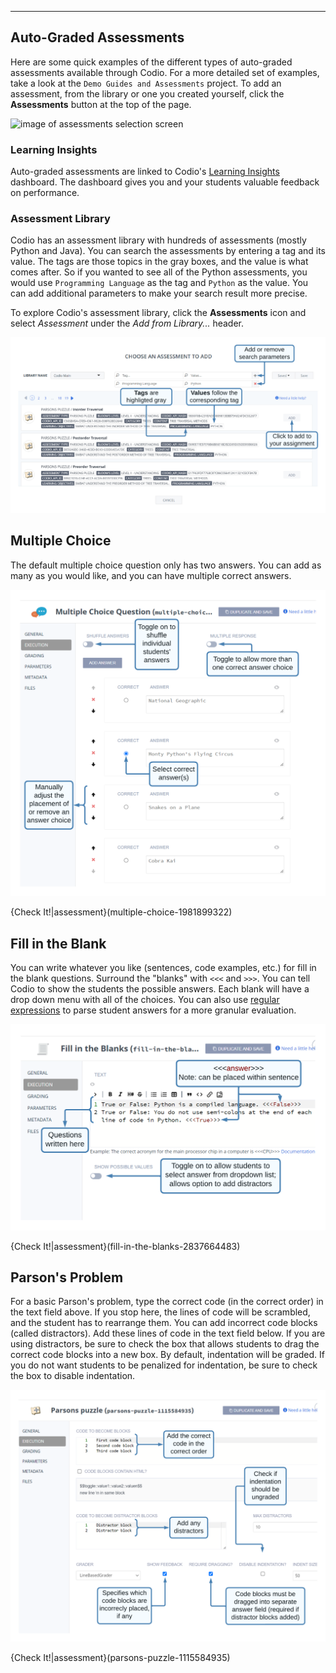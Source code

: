 ----------

## Auto-Graded Assessments
Here are some quick examples of the different types of auto-graded assessments available through Codio. For a more detailed set of examples, take a look at the `Demo Guides and Assessments` project. To add an assessment, from the library or one you created yourself, click the **Assessments** button at the top of the page.

![image of assessments selection screen](https://global.codio.com/content/assessments.png)

### Learning Insights
Auto-graded assessments are linked to Codio's [Learning Insights](https://docs.codio.com/instructors/teaching/insights.html#id1) dashboard. The dashboard gives you and your students valuable feedback on performance.

### Assessment Library
Codio has an assessment library with hundreds of assessments (mostly Python and Java). You can search the assessments by entering a tag and its value. The tags are those topics in the gray boxes, and the value is what comes after. So if you wanted to see all of the Python assessments, you would use `Programming Language` as the tag and `Python` as the value. You can add additional parameters to make your search result more precise.

To explore Codio's assessment library, click the **Assessments** icon and select *Assessment* under the *Add from Library...* header.

![Assessment Library](.guides/img/assessment-library.png)

## Multiple Choice
The default multiple choice question only has two answers. You can add as many as you would like, and you can have multiple correct answers.

![.guides/img/multiple_choice_ui](.guides/img/multiple_choice_ui.png)


{Check It!|assessment}(multiple-choice-1981899322)

## Fill in the Blank
You can write whatever you like (sentences, code examples, etc.) for fill in the blank questions. Surround the "blanks" with `<<<` and `>>>`. You can tell Codio to show the students the possible answers. Each blank will have a drop down menu with all of the choices. You can also use [regular expressions](https://docs.codio.com/instructors/authoring/assessments/fill-in-blanks.html#fill-in-blanks) to parse student answers for a more granular evaluation.

![.guides/img/fill_in_the_blank_ui](.guides/img/fill_in_the_blank_ui.png)

{Check It!|assessment}(fill-in-the-blanks-2837664483)

## Parson's Problem
For a basic Parson's problem, type the correct code (in the correct order) in the text field above. If you stop here, the lines of code will be scrambled, and the student has to rearrange them. You can add incorrect code blocks (called distractors). Add these lines of code in the text field below. If you are using distractors, be sure to check the box that allows students to drag the correct code blocks into a new box. By default, indentation will be graded. If you do not want students to be penalized for indentation, be sure to check the box to disable indentation.

![Parsons UI](.guides/img/new_parsons_ui.png)

{Check It!|assessment}(parsons-puzzle-1115584935)

